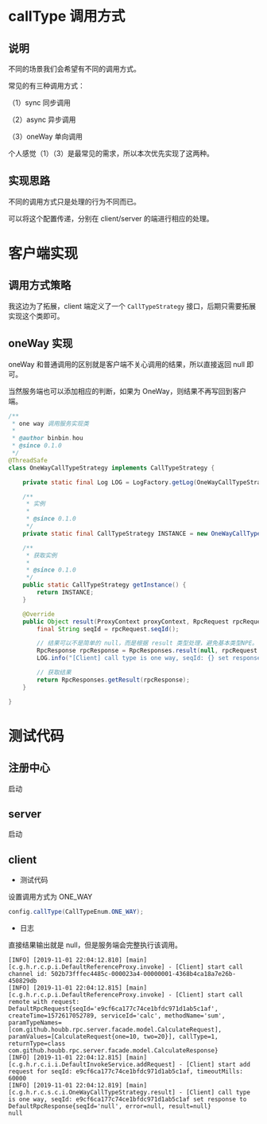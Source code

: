 # callType 调用方式

## 说明

不同的场景我们会希望有不同的调用方式。

常见的有三种调用方式：

（1）sync 同步调用

（2）async 异步调用

（3）oneWay 单向调用

个人感觉（1）（3）是最常见的需求，所以本次优先实现了这两种。

## 实现思路

不同的调用方式只是处理的行为不同而已。

可以将这个配置传递，分别在 client/server 的端进行相应的处理。

# 客户端实现

## 调用方式策略

我这边为了拓展，client 端定义了一个 `CallTypeStrategy` 接口，后期只需要拓展实现这个类即可。

## oneWay 实现

oneWay 和普通调用的区别就是客户端不关心调用的结果，所以直接返回 null 即可。

当然服务端也可以添加相应的判断，如果为 OneWay，则结果不再写回到客户端。
 
```java
/**
 * one way 调用服务实现类
 *
 * @author binbin.hou
 * @since 0.1.0
 */
@ThreadSafe
class OneWayCallTypeStrategy implements CallTypeStrategy {

    private static final Log LOG = LogFactory.getLog(OneWayCallTypeStrategy.class);

    /**
     * 实例
     *
     * @since 0.1.0
     */
    private static final CallTypeStrategy INSTANCE = new OneWayCallTypeStrategy();

    /**
     * 获取实例
     *
     * @since 0.1.0
     */
    public static CallTypeStrategy getInstance() {
        return INSTANCE;
    }

    @Override
    public Object result(ProxyContext proxyContext, RpcRequest rpcRequest) {
        final String seqId = rpcRequest.seqId();

        // 结果可以不是简单的 null，而是根据 result 类型处理，避免基本类型NPE。
        RpcResponse rpcResponse = RpcResponses.result(null, rpcRequest.returnType());
        LOG.info("[Client] call type is one way, seqId: {} set response to {}", seqId, rpcResponse);

        // 获取结果
        return RpcResponses.getResult(rpcResponse);
    }

}
```

# 测试代码

## 注册中心

启动

## server

启动

## client

- 测试代码

设置调用方式为 ONE_WAY

```java
config.callType(CallTypeEnum.ONE_WAY);
```

- 日志

直接结果输出就是 null，但是服务端会完整执行该调用。

```
[INFO] [2019-11-01 22:04:12.810] [main] [c.g.h.r.c.p.i.DefaultReferenceProxy.invoke] - [Client] start call channel id: 502b73fffec4485c-000023a4-00000001-4368b4ca18a7e26b-450829db
[INFO] [2019-11-01 22:04:12.815] [main] [c.g.h.r.c.p.i.DefaultReferenceProxy.invoke] - [Client] start call remote with request: DefaultRpcRequest{seqId='e9cf6ca177c74ce1bfdc971d1ab5c1af', createTime=1572617052789, serviceId='calc', methodName='sum', paramTypeNames=[com.github.houbb.rpc.server.facade.model.CalculateRequest], paramValues=[CalculateRequest{one=10, two=20}], callType=1, returnType=class com.github.houbb.rpc.server.facade.model.CalculateResponse}
[INFO] [2019-11-01 22:04:12.815] [main] [c.g.h.r.c.i.i.DefaultInvokeService.addRequest] - [Client] start add request for seqId: e9cf6ca177c74ce1bfdc971d1ab5c1af, timeoutMills: 60000
[INFO] [2019-11-01 22:04:12.819] [main] [c.g.h.r.c.s.c.i.OneWayCallTypeStrategy.result] - [Client] call type is one way, seqId: e9cf6ca177c74ce1bfdc971d1ab5c1af set response to DefaultRpcResponse{seqId='null', error=null, result=null}
null
```